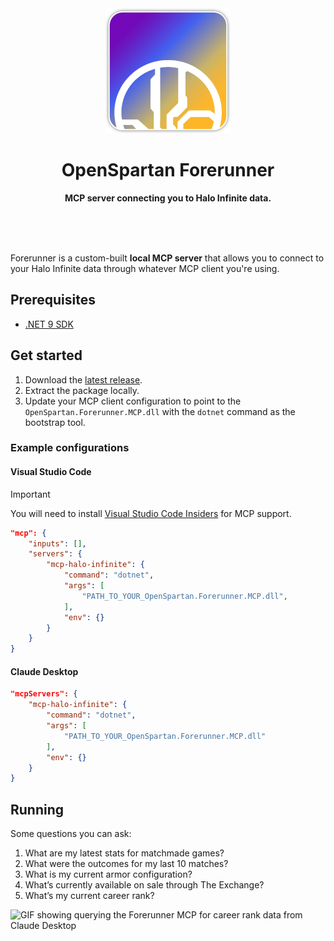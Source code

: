 <div align="center">
	<img src="media/forerunner-logo.webp" width="200" height="200">
	<h1>OpenSpartan Forerunner</h1>
	<p>
		<b>MCP server connecting you to Halo Infinite data.</b>
	</p>
	<br>
	<br>
	<br>
</div>

Forerunner is a custom-built **local MCP server** that allows you to connect to your Halo Infinite data through whatever MCP client you're using.

## Prerequisites

- [.NET 9 SDK](https://dotnet.microsoft.com/download/dotnet/9.0)

## Get started

1. Download the [latest release](https://github.com/dend/halo-infinite-mcp/releases).
1. Extract the package locally.
1. Update your MCP client configuration to point to the `OpenSpartan.Forerunner.MCP.dll` with the `dotnet` command as the bootstrap tool.

### Example configurations

#### Visual Studio Code

>[!IMPORTANT]
>You will need to install [Visual Studio Code Insiders](https://code.visualstudio.com/insiders/) for MCP support.

```json
"mcp": {
    "inputs": [],
    "servers": {
        "mcp-halo-infinite": {
            "command": "dotnet",
            "args": [
                "PATH_TO_YOUR_OpenSpartan.Forerunner.MCP.dll",
            ],
            "env": {}
        }
    }
}
```

#### Claude Desktop

```json
"mcpServers": {
    "mcp-halo-infinite": {
        "command": "dotnet",
        "args": [
            "PATH_TO_YOUR_OpenSpartan.Forerunner.MCP.dll"
        ],
        "env": {}
    }
}
```

## Running

Some questions you can ask:

1. What are my latest stats for matchmade games?
1. What were the outcomes for my last 10 matches?
1. What is my current armor configuration?
1. What’s currently available on sale through The Exchange?
1. What’s my current career rank?

![GIF showing querying the Forerunner MCP for career rank data from Claude Desktop](media/claude-desktop-career-rank.gif)
